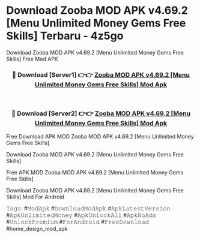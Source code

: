# Download Zooba MOD APK v4.69.2 [Menu Unlimited Money Gems Free Skills] Terbaru - 4z5go
Download Zooba MOD APK v4.69.2 [Menu Unlimited Money Gems Free Skills] Free Mod APK

<div align="center">
<h3>🔴 Download [Server1] 👉👉 <a href="https://apk-comot.site?title=Zooba_MOD_APK_v4.69.2_[Menu_Unlimited_Money_Gems_Free_Skills]">Zooba MOD APK v4.69.2 [Menu Unlimited Money Gems Free Skills] Mod Apk</a></h3><br>

<h3>🔴 Download [Server2] 👉👉 <a href="https://apk-comot.site?title=Zooba_MOD_APK_v4.69.2_[Menu_Unlimited_Money_Gems_Free_Skills]">Zooba MOD APK v4.69.2 [Menu Unlimited Money Gems Free Skills] Mod Apk</a></h3>
</div>


Free Download APK MOD Zooba MOD APK v4.69.2 [Menu Unlimited Money Gems Free Skills]

Download Zooba MOD APK v4.69.2 [Menu Unlimited Money Gems Free Skills] 

Free APK MOD Zooba MOD APK v4.69.2 [Menu Unlimited Money Gems Free Skills] 

Download Zooba MOD APK v4.69.2 [Menu Unlimited Money Gems Free Skills] Mod For Android

𝚃𝚊𝚐𝚜: #𝙼𝚘𝚍𝙰𝚙𝚔 #𝙳𝚘𝚠𝚗𝚕𝚘𝚊𝚍𝙼𝚘𝚍𝙰𝚙𝚔 #𝙰𝚙𝚔𝙻𝚊𝚝𝚎𝚜𝚝𝚅𝚎𝚛𝚜𝚒𝚘𝚗 #𝙰𝚙𝚔𝚄𝚗𝚕𝚒𝚖𝚒𝚝𝚎𝚍𝙼𝚘𝚗𝚎𝚢 #𝙰𝚙𝚔𝚄𝚗𝚕𝚘𝚌𝚔𝙰𝚕𝚕 #𝙰𝚙𝚔𝙽𝚘𝙰𝚍𝚜 #𝚄𝚗𝚕𝚘𝚌𝚔𝙿𝚛𝚎𝚖𝚒𝚞𝚖 #𝙵𝚘𝚛𝙰𝚗𝚍𝚛𝚘𝚒𝚍 #𝙵𝚛𝚎𝚎𝙳𝚘𝚠𝚗𝚕𝚘𝚊𝚍 #home_design_mod_apk